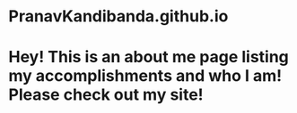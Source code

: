 # PranavKandibanda.github.io
# Hey! This is an about me page listing my accomplishments and who I am! Please check out my site!
#